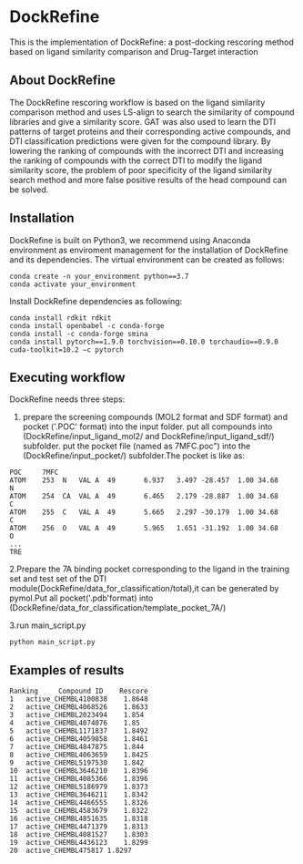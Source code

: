 # DockRefine
This is the implementation of DockRefine: a post-docking rescoring method based on ligand similarity comparison and Drug-Target interaction
## About DockRefine
The DockRefine rescoring workflow is based on the ligand similarity comparison method and uses LS-align to search the similarity of compound libraries and give a similarity score. GAT was also used to learn the DTI patterns of target proteins and their corresponding active compounds, and DTI classification predictions were given for the compound library. By lowering the ranking of compounds with the incorrect DTI and increasing the ranking of compounds with the correct DTI to modify the ligand similarity score, the problem of poor specificity of the ligand similarity search method and more false positive results of the head compound can be solved.
## Installation
DockRefine is built on Python3, we recommend using Anaconda environment as enviroment management for the installation of DockRefine and its dependencies. The virtual environment can be created as follows:
```
conda create -n your_environment python==3.7
conda activate your_environment
```
Install DockRefine dependencies as following:
```
conda install rdkit rdkit
conda install openbabel -c conda-forge
conda install -c conda-forge smina
conda install pytorch==1.9.0 torchvision==0.10.0 torchaudio==0.9.0 cuda-toolkit=10.2 –c pytorch
```
## Executing workflow
DockRefine needs three steps:
1. prepare the screening compounds (MOL2 format and SDF format) and pocket ('.POC' format) into the input folder.
put all compounds into (DockRefine/input_ligand_mol2/ and DockRefine/input_ligand_sdf/) subfolder.
put the pocket file (named as 7MFC.poc") into the (DockRefine/input_pocket/) subfolder.The pocket is like as:
```
POC     7MFC
ATOM    253  N   VAL A  49       6.937   3.497 -28.457  1.00 34.68           N
ATOM    254  CA  VAL A  49       6.465   2.179 -28.887  1.00 34.68           C
ATOM    255  C   VAL A  49       5.665   2.297 -30.179  1.00 34.68           C
ATOM    256  O   VAL A  49       5.965   1.651 -31.192  1.00 34.68           O
...
TRE
```
2.Prepare the 7A binding pocket corresponding to the ligand in the training set and test set of the DTI module(DockRefine/data_for_classification/total),it can be generated by pymol.Put all pocket('.pdb'format) into (DockRefine/data_for_classification/template_pocket_7A/)

3.run main_script.py
```
python main_script.py
```
## Examples of results
```
Ranking	    Compound ID	   Rescore
1	active_CHEMBL4100838	1.8648
2	active_CHEMBL4068526	1.8633
3	active_CHEMBL2023494	1.854
4	active_CHEMBL4074076	1.85
5	active_CHEMBL1171837	1.8492
6	active_CHEMBL4059858	1.8461
7	active_CHEMBL4847875	1.844
8	active_CHEMBL4063659	1.8425
9	active_CHEMBL5197530	1.842
10	active_CHEMBL3646210	1.8396
11	active_CHEMBL4085366	1.8396
12	active_CHEMBL5186979	1.8373
13	active_CHEMBL3646211	1.8342
14	active_CHEMBL4466555	1.8326
15	active_CHEMBL4583679	1.8322
16	active_CHEMBL4851635	1.8318
17	active_CHEMBL4471379	1.8313
18	active_CHEMBL4081527	1.8303
19	active_CHEMBL4436123	1.8299
20	active_CHEMBL475817	1.8297
```
